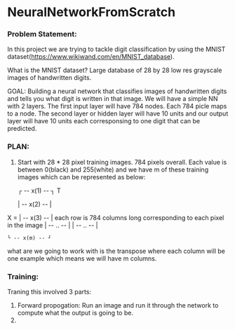 # NeuralNetworkFromScratch

### Problem Statement:
In this project we are trying to tackle digit classification by using the MNIST dataset(https://www.wikiwand.com/en/MNIST_database).

What is the MNIST dataset? Large database of 28 by 28 low res grayscale images of handwritten digits.

GOAL: Building a neural network that classifies images of handwritten digits and tells you what digit is written in that image. We will have a simple NN with 2 layers. The first input layer will have 784 nodes. Each 784 picle maps to a node. The second layer or hidden layer will have 10 units and our output layer will have 10 units each corresponsing to one digit that can be predicted. 

### PLAN: 
1. Start with 28 * 28 pixel training images. 784 pixels overall. Each value is between 0(black) and 255(white) and we have m of these training images which can be represented as below: 

    ┌ -- x(1) -- ┐ T
    
    | -- x(2) -- |
    
X = | -- x(3) -- |     each row is 784 columns long corresponding to each pixel in the image
    | --  ..  -- |
    | --  ..  -- |
    
    └ -- x(m) -- ┘
    
 what are we going to work with is the transpose where each column will be one example which means we will have m columns.
 
 ### Training:
 Traning this involved 3 parts:
 1. Forward propogation: Run an image and run it through the network to compute what the output is going to be. 
 2. 
 
